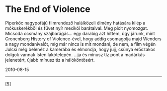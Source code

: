 # The End of Violence

Piperkőc nagypofájú filmrendező halálközeli élmény hatására kilép a mókuskerékből és füvet nyír mexikói barátaival. Meg picit nyomozgat. Micsoda ocsmány szájbarágás… egy darabig azt hittem, úgy járunk, mint Cronenberg History of Violence-ével, hogy addig csomagolja majd Wenders a nagy mondanivalót, míg már nincs is mit mondani, de nem, a film végén Julcsi még belenéz a kamerába és elmondja, hogy jujj, csúnya erőszakos dolgok vannak Isten lakótelepén. …ja és mínusz tíz pont a madárkás jelenetért, újabb mínusz tíz a hálóköntösért.

2010-08-15 

----

[5]
